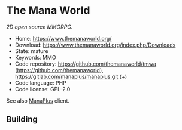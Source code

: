 # The Mana World

_2D open source MMORPG._

- Home: https://www.themanaworld.org/
- Download: https://www.themanaworld.org/index.php/Downloads
- State: mature
- Keywords: MMO
- Code repository: https://github.com/themanaworld/tmwa (https://github.com/themanaworld), https://gitlab.com/manaplus/manaplus.git (+)
- Code language: PHP
- Code license: GPL-2.0

See also [ManaPlus](http://manaplus.org/) client.

## Building
